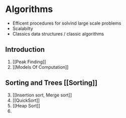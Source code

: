 # Algorithms
- Efficent procedures for solvind large scale problems
- Scalabilty 
- Classics data structures / classic algorithms

## Introduction
1. [[Peak Finding]]
2. [[Models Of Computation]]

## Sorting and Trees [[Sorting]]
3. [[Insertion sort, Merge sort]]
4. [[QuickSort]]
5. [[Heap Sort]]
6. 